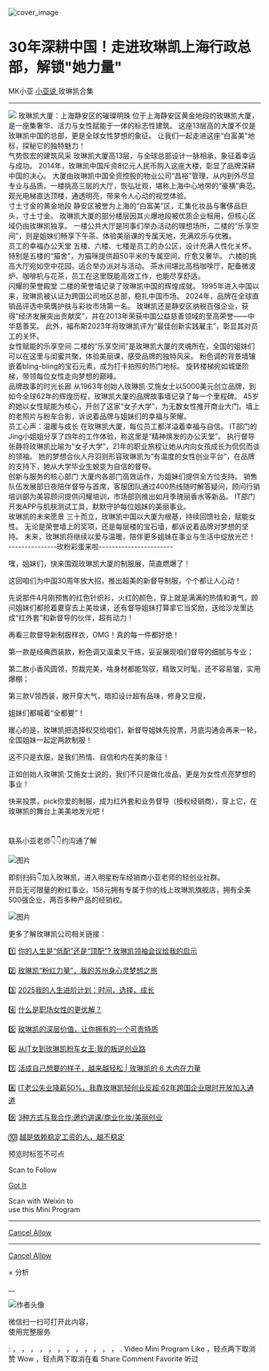 ![cover_image](https://mmbiz.qpic.cn/mmbiz_jpg/A8SKDch4cJEibFcJoHymVTGNcCj8nwKDyrUYFok51akZSia0ZZqYqd25NVfJAtbzvYd5C54sicVsh5NEFtDWMXZzQ/0?wx_fmt=jpeg)

#  30年深耕中国！走进玫琳凯上海行政总部，解锁"她力量"

MK小亚  [ 小亚说 ](https://mp.weixin.qq.com/mp/appmsgalbum?__biz=MzUxNDAwNTk0MQ==&action=getalbum&album_id=2154063274026270721#wechat_redirect) 玫琳凯合集

__ _ _ _ _

  
![](https://mmbiz.qpic.cn/mmbiz_jpg/A8SKDch4cJEibFcJoHymVTGNcCj8nwKDy9HEibHaGMQ9rP0g84GjmuUvgibkcBnMaMqW53ticIibevd7pYT4QDENCdQ/640?wx_fmt=jpeg&from=appmsg)
玫琳凯大厦：上海静安区的璀璨明珠  位于上海静安区黄金地段的玫琳凯大厦，是一座集奢华、活力与女性赋能于一体的标志性建筑。
这座13层高的大厦不仅是玫琳凯中国的总部，更是全球女性梦想的象征。  让我们一起走进这座“白富美”地标，探秘它的独特魅力！  
气势恢宏的建筑风采  玫琳凯大厦高13层，与全球总部设计一脉相承，象征着幸运与成功。
2014年，玫琳凯中国斥资8亿元人民币购入这座大楼，彰显了品牌深耕中国的决心。
大厦由玫琳凯中国全资控股的物业公司“昌裕”管理，从内到外尽显专业与品质。一楼挑高三层的大厅，恢弘壮观，堪称上海中心地带的“豪横”典范。
观光电梯直达顶楼，通透明亮，带来令人心动的视觉体验。  
寸土寸金的黄金地段  静安区被誉为上海的“白富美”区，汇集化妆品与奢侈品巨头，寸土寸金。
玫琳凯大厦的部分楼层因其火爆地段被优质企业租用，但核心区域仍由玫琳凯独享。
一楼公共大厅是同事们举办活动的理想场所，二楼的“乐享空间”，则是姐妹们畅享下午茶、体验美丽课的专属天地，充满欢乐与优雅。  
员工的幸福办公天堂  五楼、六楼、七楼是员工的办公区，设计充满人性化关怀。  特别是五楼的“猫舍”，为猫咪提供超50平米的专属空间，疗愈又奢华。
六楼的挑高大厅宛如空中花园，适合举办派对与活动。  茶水间堪比高档咖啡厅，配备微波炉、咖啡机与花茶，员工在这里既能高效工作，也能尽享舒适。  
闪耀的荣誉殿堂  二楼的荣誉墙记录了玫琳凯中国的辉煌成就。  1995年进入中国以来，玫琳凯被认证为跨国公司地区总部，稳扎中国市场。
2024年，品牌在全球直销品评选中荣膺护肤与彩妆市场第一名。
玫琳凯还是静安区纳税百强企业，获得“经济发展突出贡献奖”，并在2013年荣获中国公益慈善领域的至高荣誉——中华慈善奖。
此外，福布斯2023年将玫琳凯评为“最佳创新实践雇主”，彰显其对员工的关怀。  
女性赋能的乐享空间  二楼的“乐享空间”是玫琳凯大厦的灵魂所在，全国的姐妹们可以在这里与闺蜜共聚，体验美丽课，感受品牌的独特风采。
粉色调的背景墙镶嵌着bling-bling的宝石元素，成为打卡拍照的热门地标。  旋转楼梯宛如城堡阶梯，带领每位女性走向梦想的巅峰。  
品牌故事的时光长廊  从1963年创始人玫琳凯·艾施女士以5000美元创立品牌，到如今全球62年的辉煌历程，玫琳凯大厦的品牌故事墙记录了每一个里程碑。
45岁的她以女性赋能为核心，开创了这家“女子大学”，为无数女性推开商业大门。墙上的老照片与粉车合影，诉说着品牌与姐妹们的幸福与荣耀。  
员工心声：温暖与成长  在玫琳凯大厦，每位员工都洋溢着幸福与自信。  IT部门的Jing小姐姐分享了四年的工作体验，称这里是“精神焕发的办公天堂”。
执行督导张静将玫琳凯比喻为“女子大学”，21年的职业旅程让她从内向女孩成长为侃侃而谈的领袖。
她的梦想合伙人丹羽则形容玫琳凯为“有温度的女性创业平台”，在品牌的支持下，她从大学毕业生蜕变为自信的督导。  
创新与服务的核心部门  大厦内各部门高效运作，为姐妹们提供全方位支持。
销售队伍发展部日夜陪伴督导与首席，客服团队通过400热线随时解答疑问，顾问行销培训部为美容顾问提供闪耀培训，市场部则推出如月季瑰丽香水等新品。
IT部门开发APP与肌肤测试工具，默默守护每位姐妹的美丽事业。  
玫琳凯的未来愿景  三十而立，玫琳凯中国以大厦为根基，持续回馈社会，赋能女性。  无论是荣誉墙上的奖项，还是每层楼的宝石墙，都诉说着品牌对梦想的坚持。
未来，玫琳凯将继续以爱与温暖，陪伴更多姐妹在事业与生活中绽放光芒！  
\---------------玫粉彩蛋来啦-----------------------

嘿，姐妹们，快来围观玫琳凯大厦的制服展，简直燃爆了！

这回咱们为中国30周年放大招，推出超美的新督导制服，个个都让人心动！

先说那件4月刚预售的红色针织衫，火红的颜色，穿上就是满满的热情和勇气，顾问姐妹们都抢着要穿去上美妆课，还有督导姐妹打算拿它当奖励，送给沙龙里达成“红外套”和新督导的伙伴，超有动力！

再看三款督导新制服样衣，OMG！真的每一件都好绝！

第一款是经典西装款，粉色调又温柔又干练，妥妥展现咱们督导的细腻与专业；

第二款小香风圆领，剪裁完美，啥身材都能驾驭，精致又时髦，还不容易皱，实用爆棚；

第三款V领西装，敞开穿大气，暗扣设计超有品味，修身又显瘦，

姐妹们都喊着“全都要”！

暖心的是，玫琳凯把选择权交给咱们，新督导姐妹先投票，月底沟通会再来一轮，全国姐妹一起定两款制服！  

这不只是衣服，是我们热情、自信和内在美的象征！

正如创始人玫琳凯·艾施女士说的，我们不只是做化妆品，更是为女性点亮梦想的事业！

快来投票，pick你爱的制服，成为红外套和业务督导（授权经销商），穿上它，在玫琳凯的舞台上美美地发光吧！

  

#  

联系小亚老师👇👇约沟通了解

  

![图片](https://mmbiz.qpic.cn/mmbiz_jpg/A8SKDch4cJHlHrr8b5FEv1D3aE67UKtiaSicdZXA4GzHp1oSicWKAUJBeZUuAwPfSKlxDldfQkfPfJ3G2KOZ0cMVA/640?wx_fmt=jpeg)

  

  

  

  
即刻扫码👇加入玫琳凯，进入明星粉车经销商小亚老师的轻创业社群。  
开启无可限量的粉红事业，158元拥有专属于你的线上玫琳凯旗舰店，拥有全美500强企业，两百多种产品的经销权。

  

![图片](https://mmbiz.qpic.cn/mmbiz_jpg/A8SKDch4cJHlHrr8b5FEv1D3aE67UKtiaq5ibSrjp5zWj3U7nncic9WwicTia7yCBzXln5fzpgZX6aTBlBotefQqORA/640?wx_fmt=jpeg)

  

  

  

更多了解玫琳凯公司相关链接：

1️⃣ [ 你的人生是“低配”还是“顶配”? 玫琳凯领袖会议给我的启示
](https://mp.weixin.qq.com/s?__biz=MzUxNDAwNTk0MQ==&mid=2247486034&idx=1&sn=d5a81ffc2a31a4990405c30a6e6ae8d4&scene=21#wechat_redirect)

2️⃣ [ 玫琳凯“粉红力量”，我的苏州身心灵梦想之旅
](https://mp.weixin.qq.com/s?__biz=MzUxNDAwNTk0MQ==&mid=2247486038&idx=1&sn=e889df9ee17797cab5654240863d07d1&scene=21#wechat_redirect)

3️⃣ [ 2025我的人生进阶计划：时间，选择，成长
](https://mp.weixin.qq.com/s?__biz=MzUxNDAwNTk0MQ==&mid=2247486008&idx=1&sn=6f81f66db66f83ecf778f68859047633&scene=21#wechat_redirect)

4️⃣ [ 什么是职场女性的更优解？
](https://mp.weixin.qq.com/s?__biz=MzUxNDAwNTk0MQ==&mid=2247485001&idx=1&sn=ad39ae16de03c0854ba8e545d0bd719b&scene=21#wechat_redirect)  

5️⃣ [ 玫琳凯的深层价值，让你拥有的一个可贵特质
](https://mp.weixin.qq.com/s?__biz=MzUxNDAwNTk0MQ==&mid=2247484802&idx=1&sn=2bfaab8bc168459c8e7b7e09ae6fcc3c&scene=21#wechat_redirect)

6️⃣ [ 从IT女到玫琳凯粉车女王:我的叛逆创业路
](https://mp.weixin.qq.com/s?__biz=MzUxNDAwNTk0MQ==&mid=2247486054&idx=1&sn=458e8e2834d51a5a61e77cf9f659c912&scene=21#wechat_redirect)

7️⃣  [ 活成自己想要的样子，越来越轻松 | 玫琳凯的 6 大内在力量
](https://mp.weixin.qq.com/s?__biz=MzUxNDAwNTk0MQ==&mid=2247485648&idx=3&sn=c8be74eced4e9199031d0a97dd9bee79&scene=21#wechat_redirect)

8️⃣ [ IT老公失业降薪50%，我靠玫琳凯轻创业反超:62年跨国企业限时开放加入通道
](https://mp.weixin.qq.com/s?__biz=MzUxNDAwNTk0MQ==&mid=2247486081&idx=1&sn=b5737d40fa919d55bbeaa1fd94f17066&scene=21#wechat_redirect)

9️⃣ [ 3种方式与我合作:邀约讲课/商业化妆/美丽创业
](https://mp.weixin.qq.com/s?__biz=MzUxNDAwNTk0MQ==&mid=2247486101&idx=1&sn=9d5c1c10f5390d410e590424c2ac791a&scene=21#wechat_redirect)

🔟 [ 越是依赖稳定工资的人，越不稳定
](https://mp.weixin.qq.com/s?__biz=MzUxNDAwNTk0MQ==&mid=2247486107&idx=1&sn=ddb6f9872c7e3faffaa7cd0010ed7fa1&scene=21#wechat_redirect)

  

预览时标签不可点

Scan to Follow

[ Got It ](javascript:;)

Scan with Weixin to  
use this Mini Program

****

[ Cancel ](javascript:void\(0\);) [ Allow ](javascript:void\(0\);)

****

[ Cancel ](javascript:void\(0\);) [ Allow ](javascript:void\(0\);)

×  分析

__

![作者头像](http://mmbiz.qpic.cn/mmbiz_png/A8SKDch4cJE0KicTMyrVCx3VLqEgic5sJ1V5QeGZTibG9GLZlSCXSj5ByXNkib5PBrZVMkI41KKxgwE1K9gfypUeRg/0?wx_fmt=png)

微信扫一扫可打开此内容，  
使用完整服务

:  ，  ，  ，  ，  ，  ，  ，  ，  ，  ，  ，  ，  .  Video  Mini Program  Like  ，轻点两下取消赞
Wow  ，轻点两下取消在看  Share  Comment  Favorite  听过


